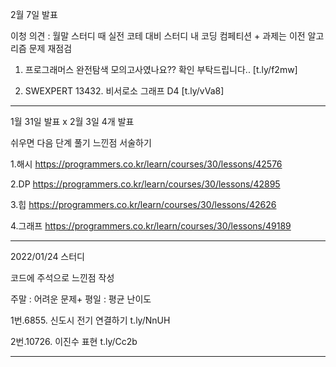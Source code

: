 2월 7일 발표

이청 의견 : 월말 스터디 때 실전 코테 대비 스터디 내 코딩 컴페티션 + 과제는 이전 알고리즘 문제 재점검

1. 프로그래머스 완전탐색 모의고사였나요?? 확인 부탁드립니다.. [t.ly/f2mw]

2. SWEXPERT 13432. 비서로소 그래프 D4 [t.ly/vVa8]

--------------------------------------------------------------------------------------------------------------------------------------------------------------------

1월 31일 발표 x 2월 3일 4개 발표

쉬우면 다음 단계 풀기
느낀점 서술하기


1.해시 https://programmers.co.kr/learn/courses/30/lessons/42576

2.DP https://programmers.co.kr/learn/courses/30/lessons/42895

3.힙 https://programmers.co.kr/learn/courses/30/lessons/42626

4.그래프 https://programmers.co.kr/learn/courses/30/lessons/49189

--------------------------------------------------------------------------------------------------------------------------------------------------------------------

2022/01/24 스터디

코드에 주석으로 느낀점 작성

주말 : 어려운 문제+
평일  : 평균 난이도

  1번.6855. 신도시 전기 연결하기     t.ly/NnUH

  2번.10726. 이진수 표현            t.ly/Cc2b
  
--------------------------------------------------------------------------------------------------------------------------------------------------------------------
